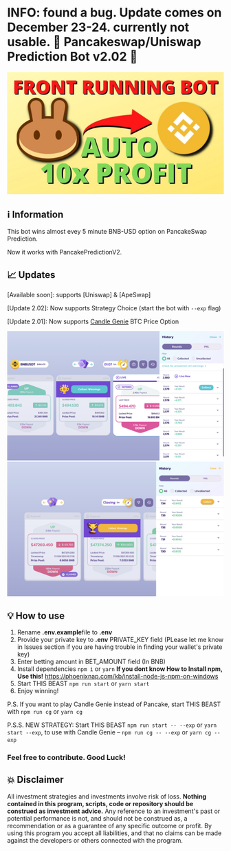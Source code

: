 # INFO: found a bug. Update comes on December 23-24. currently not usable. 🥞 Pancakeswap/Uniswap Prediction Bot v2.02 🥞

![alt PancakeSwap Frot](5B6C29D1-42A1-4B50-8E59-60A6352A6EC0.jpeg)




## ℹ️ Information 

This bot wins almost evey 5 minute BNB-USD option on PancakeSwap Prediction.

Now it works with PancakePredictionV2.

## 📈 Updates 

[Available soon]: supports [Uniswap] & [ApeSwap] 

[Update 2.02]: Now supports Strategy Choice (start the bot with `--exp` flag)

[Update 2.01]: Now supports [Candle Genie](https://candlegenie.io/prediction) BTC Price Option

![alt PancakeSwap Prediction Bot-Winner Screenshot](ppw-image-2.png)
![alt Candle Genie Bot-Winner Screenshot](ppw-image-3.png)

## 💡 How to use

1. Rename **.env.example**file to **.env**
2. Provide your private key to **.env** PRIVATE_KEY field (PLease let me know in Issues section if you are having trouble in finding your wallet's private key)
3. Enter betting amount in BET_AMOUNT field (In BNB)
4. Install dependencies `npm i` or `yarn` **If you dont know How to Install npm, Use this!**          https://phoenixnap.com/kb/install-node-js-npm-on-windows
5. Start THIS BEAST `npm run start` or `yarn start`
6. Enjoy winning!



P.S. If you want to play Candle Genie instead of Pancake, start THIS BEAST with `npm run cg` or `yarn cg`

P.S.S. NEW STRATEGY: Start THIS BEAST `npm run start -- --exp` or `yarn start --exp`, to use with Candle Genie – `npm run cg -- --exp` or `yarn cg --exp`

### Feel free to contribute. Good Luck!

## 💥 Disclaimer

All investment strategies and investments involve risk of loss.
**Nothing contained in this program, scripts, code or repository should be construed as investment advice.**
Any reference to an investment's past or potential performance is not,
and should not be construed as, a recommendation or as a guarantee of
any specific outcome or profit.
By using this program you accept all liabilities, and that no claims can be made against the developers or others connected with the program.

